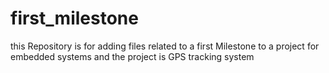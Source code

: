 # first_milestone
this Repository is for adding files related to a first Milestone to a project for embedded systems and the project is GPS tracking system
